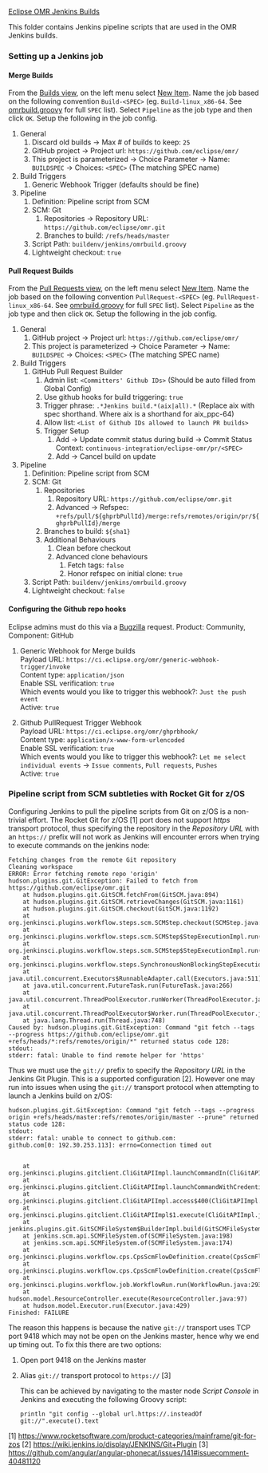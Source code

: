 <!--
Copyright IBM Corp. and others 2019

This program and the accompanying materials are made available under
the terms of the Eclipse Public License 2.0 which accompanies this
distribution and is available at https://www.eclipse.org/legal/epl-2.0/
or the Apache License, Version 2.0 which accompanies this distribution and
is available at https://www.apache.org/licenses/LICENSE-2.0.

This Source Code may also be made available under the following
Secondary Licenses when the conditions for such availability set
forth in the Eclipse Public License, v. 2.0 are satisfied: GNU
General Public License, version 2 with the GNU Classpath
Exception [1] and GNU General Public License, version 2 with the
OpenJDK Assembly Exception [2].

[1] https://www.gnu.org/software/classpath/license.html
[2] https://openjdk.org/legal/assembly-exception.html

SPDX-License-Identifier: EPL-2.0 OR Apache-2.0 OR GPL-2.0-only WITH Classpath-exception-2.0 OR GPL-2.0-only WITH OpenJDK-assembly-exception-1.0
-->

[Eclipse OMR Jenkins Builds](https://ci.eclipse.org/omr/)

This folder contains Jenkins pipeline scripts that are used in the OMR Jenkins builds.

### Setting up a Jenkins job

#### Merge Builds

From the [Builds view](https://ci.eclipse.org/omr/view/Builds/), on the left menu select [New Item](https://ci.eclipse.org/omr/view/Builds/newJob). Name the job based on the following convention `Build-<SPEC>` (eg. `Build-linux_x86-64`. See [omrbuild.groovy](./omrbuild.groovy) for full `SPEC` list). Select `Pipeline` as the job type and then click `OK`. Setup the following in the job config.

1. General
	1. Discard old builds -> Max # of builds to keep: `25`
	1. GitHub project -> Project url: `https://github.com/eclipse/omr/`
	1. This project is parameterized -> Choice Parameter -> Name: `BUILDSPEC` -> Choices: `<SPEC>` (The matching SPEC name)
1. Build Triggers
	1. Generic Webhook Trigger (defaults should be fine)
1. Pipeline
	1. Definition: Pipeline script from SCM
	1. SCM: Git
		1. Repositories -> Repository URL: `https://github.com/eclipse/omr.git`
		1. Branches to build: `/refs/heads/master`
	1. Script Path: `buildenv/jenkins/omrbuild.groovy`
	1. Lightweight checkout: `true`

#### Pull Request Builds

From the [Pull Requests view](https://ci.eclipse.org/omr/view/Pull%20Requests/), on the left menu select [New Item](https://ci.eclipse.org/omr/view/Pull%20Requests/newJob). Name the job based on the following convention `PullRequest-<SPEC>` (eg. `PullRequest-linux_x86-64`. See [omrbuild.groovy](./omrbuild.groovy) for full `SPEC` list). Select `Pipeline` as the job type and then click `OK`. Setup the following in the job config.

1. General
	1. GitHub project -> Project url: `https://github.com/eclipse/omr/`
	1. This project is parameterized -> Choice Parameter -> Name: `BUILDSPEC` -> Choices: `<SPEC>` (The matching SPEC name)
1. Build Triggers
	1. GitHub Pull Request Builder
		1. Admin list: `<Committers' Github IDs>` (Should be auto filled from Global Config)
		1. Use github hooks for build triggering: `true`
		1. Trigger phrase: `.*Jenkins build.*(aix|all).*` (Replace aix with spec shorthand. Where aix is a shorthand for aix_ppc-64)
		1. Allow list: `<List of Github IDs allowed to launch PR builds>`
		1. Trigger Setup
			1. Add -> Update commit status during build -> Commit Status Context: `continuous-integration/eclipse-omr/pr/<SPEC>`
			1. Add -> Cancel build on update
1. Pipeline
	1. Definition: Pipeline script from SCM
	1. SCM: Git
		1. Repositories
			1. Repository URL: `https://github.com/eclipse/omr.git`
			1. Advanced -> Refspec: `+refs/pull/${ghprbPullId}/merge:refs/remotes/origin/pr/${ghprbPullId}/merge`
		1. Branches to build: `${sha1}`
		1. Additional Behaviours
			1. Clean before checkout
			1. Advanced clone behaviours
				1. Fetch tags: `false`
				1. Honor refspec on initial clone: `true`
	1. Script Path: `buildenv/jenkins/omrbuild.groovy`
	1. Lightweight checkout: `false`

#### Configuring the Github repo hooks

Eclipse admins must do this via a [Bugzilla](https://bugs.eclipse.org/bugs/enter_bug.cgi) request. Product: Community, Component: GitHub

1. Generic Webhook for Merge builds<br>
	Payload URL: `https://ci.eclipse.org/omr/generic-webhook-trigger/invoke`<br>
	Content type: `application/json`<br>
	Enable SSL verification: `true`<br>
	Which events would you like to trigger this webhook?: `Just the push event`<br>
	Active: `true`<br>

1. Github PullRequest Trigger Webhook<br>
	Payload URL: `https://ci.eclipse.org/omr/ghprbhook/`<br>
	Content type: `application/x-www-form-urlencoded`<br>
	Enable SSL verification: `true`<br>
	Which events would you like to trigger this webhook?: `Let me select individual events` -> `Issue comments`, `Pull requests`, `Pushes`<br>
	Active: `true`<br>

### Pipeline script from SCM subtleties with Rocket Git for z/OS

Configuring Jenkins to pull the pipeline scripts from Git on z/OS is a non-trivial effort. The Rocket Git for z/OS [1] port does not support _https_ transport protocol, thus specifying the repository in the _Repository URL_ with an `https://` prefix will not work as Jenkins will encounter errors when trying to execute commands on the jenkins node:

```
Fetching changes from the remote Git repository
Cleaning workspace
ERROR: Error fetching remote repo 'origin'
hudson.plugins.git.GitException: Failed to fetch from https://github.com/eclipse/omr.git
	at hudson.plugins.git.GitSCM.fetchFrom(GitSCM.java:894)
	at hudson.plugins.git.GitSCM.retrieveChanges(GitSCM.java:1161)
	at hudson.plugins.git.GitSCM.checkout(GitSCM.java:1192)
	at org.jenkinsci.plugins.workflow.steps.scm.SCMStep.checkout(SCMStep.java:120)
	at org.jenkinsci.plugins.workflow.steps.scm.SCMStep$StepExecutionImpl.run(SCMStep.java:90)
	at org.jenkinsci.plugins.workflow.steps.scm.SCMStep$StepExecutionImpl.run(SCMStep.java:77)
	at org.jenkinsci.plugins.workflow.steps.SynchronousNonBlockingStepExecution.lambda$start$0(SynchronousNonBlockingStepExecution.java:47)
	at java.util.concurrent.Executors$RunnableAdapter.call(Executors.java:511)
	at java.util.concurrent.FutureTask.run(FutureTask.java:266)
	at java.util.concurrent.ThreadPoolExecutor.runWorker(ThreadPoolExecutor.java:1149)
	at java.util.concurrent.ThreadPoolExecutor$Worker.run(ThreadPoolExecutor.java:624)
	at java.lang.Thread.run(Thread.java:748)
Caused by: hudson.plugins.git.GitException: Command "git fetch --tags --progress https://github.com/eclipse/omr.git +refs/heads/*:refs/remotes/origin/*" returned status code 128:
stdout:
stderr: fatal: Unable to find remote helper for 'https'
```

Thus we must use the `git://` prefix to specify the _Repository URL_ in the Jenkins Git Plugin. This is a supported configuration [2]. However one may run into issues when using the `git://` transport protocol when attempting to launch a Jenkins build on z/OS:

```
hudson.plugins.git.GitException: Command "git fetch --tags --progress origin +refs/heads/master:refs/remotes/origin/master --prune" returned status code 128:
stdout:
stderr: fatal: unable to connect to github.com:
github.com[0: 192.30.253.113]: errno=Connection timed out


	at org.jenkinsci.plugins.gitclient.CliGitAPIImpl.launchCommandIn(CliGitAPIImpl.java:2042)
	at org.jenkinsci.plugins.gitclient.CliGitAPIImpl.launchCommandWithCredentials(CliGitAPIImpl.java:1761)
	at org.jenkinsci.plugins.gitclient.CliGitAPIImpl.access$400(CliGitAPIImpl.java:72)
	at org.jenkinsci.plugins.gitclient.CliGitAPIImpl$1.execute(CliGitAPIImpl.java:442)
	at jenkins.plugins.git.GitSCMFileSystem$BuilderImpl.build(GitSCMFileSystem.java:351)
	at jenkins.scm.api.SCMFileSystem.of(SCMFileSystem.java:198)
	at jenkins.scm.api.SCMFileSystem.of(SCMFileSystem.java:174)
	at org.jenkinsci.plugins.workflow.cps.CpsScmFlowDefinition.create(CpsScmFlowDefinition.java:108)
	at org.jenkinsci.plugins.workflow.cps.CpsScmFlowDefinition.create(CpsScmFlowDefinition.java:67)
	at org.jenkinsci.plugins.workflow.job.WorkflowRun.run(WorkflowRun.java:293)
	at hudson.model.ResourceController.execute(ResourceController.java:97)
	at hudson.model.Executor.run(Executor.java:429)
Finished: FAILURE
```

The reason this happens is because the native `git://` transport uses TCP port 9418 which may not be open on the Jenkins master, hence why we end up timing out. To fix this there are two options:

1. Open port 9418 on the Jenkins master
2. Alias `git://` transport protocol to `https://` [3]

   This can be achieved by navigating to the master node _Script Console_ in Jenkins and executing the following Groovy script:

   ```
   println "git config --global url.https://.insteadOf git://".execute().text
   ```

[1] https://www.rocketsoftware.com/product-categories/mainframe/git-for-zos
[2] https://wiki.jenkins.io/display/JENKINS/Git+Plugin
[3] https://github.com/angular/angular-phonecat/issues/141#issuecomment-40481120
